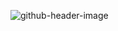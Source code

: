 ![github-header-image](https://github.com/mmontanes/mmontanes/assets/34583968/55d063c7-a383-4b98-94b8-d1b0e805b4d2)

<!--
**mmontanes/mmontanes** is a ✨ _special_ ✨ repository because its `README.md` (this file) appears on your GitHub profile.

Here are some ideas to get you started:

- 🔭 I’m currently working on ...
- 🌱 I’m currently learning ...
- 👯 I’m looking to collaborate on ...
- 🤔 I’m looking for help with ...
- 💬 Ask me about ...
- 📫 How to reach me: ...
- 😄 Pronouns: ...
- ⚡ Fun fact: ...
-->
